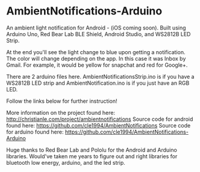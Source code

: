 AmbientNotifications-Arduino
============================

An ambient light notification for Android - (iOS coming soon). Built using Arduino Uno, Red Bear Lab BLE Shield, Android Studio, and WS2812B LED Strip.

At the end you'll see the light change to blue upon getting a notification. The color will change depending on the app. In this case it was Inbox by Gmail. For example, it would be yellow for snapchat and red for Google+.

There are 2 arduino files here.
AmbientNotificationsStrip.ino is if you have a WS2812B LED strip
and AmbientNotification.ino is if you just have an RGB LED.

Follow the links below for further instruction!

More information on the project found here: http://christianle.com/project/ambientnotifications
Source code for android found here: https://github.com/cle1994/AmbientNotifications
Source code for arduino found here: https://github.com/cle1994/AmbientNotifications-Arduino

Huge thanks to Red Bear Lab and Pololu for the Android and Arduino libraries. Would've taken me years to figure out and right libraries for bluetooth low energy, arduino, and the led strip.
